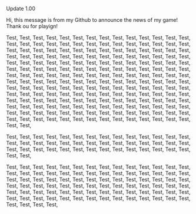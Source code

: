 Update 1.00

Hi, this message is from my Github to announce the news of my game!
Thank ou for playign!

Test, Test, Test, Test, Test, Test, Test, Test, Test, Test, Test, 
Test, Test, Test, Test, Test, Test, Test, Test, Test, Test, Test, 
Test, Test, Test, Test, Test, Test, Test, Test, Test, Test, Test, 
Test, Test, Test, Test, Test, Test, Test, Test, Test, Test, Test, 
Test, Test, Test, Test, Test, Test, Test, Test, Test, Test, Test, 
Test, Test, Test, Test, Test, Test, Test, Test, Test, Test, Test, 
Test, Test, Test, Test, Test, Test, Test, Test, Test, Test, Test, 
Test, Test, Test, Test, Test, Test, Test, Test, Test, Test, Test, 
Test, Test, Test, Test, Test, Test, Test, Test, Test, Test, Test, 
Test, Test, Test, Test, Test, Test, Test, Test, Test, Test, Test, 
Test, Test, Test, Test, Test, Test, Test, Test, Test, Test, Test, 
Test, Test, Test, Test, Test, Test, Test, Test, Test, Test, Test, 
Test, Test, Test, Test, Test, Test, Test, Test, Test, Test, Test, 
Test, Test, Test, Test, Test, Test, Test, Test, Test, Test, Test, 
Test, Test, Test, Test, Test, Test, Test, Test, Test, Test, Test, 
Test, Test, Test, Test, Test, Test, Test, Test, Test, Test, Test, 
Test, Test, Test, Test, Test, Test, Test, Test, Test, Test, Test, 
Test, Test, Test, Test, Test, Test, Test, Test, Test, Test, Test, 




Test, Test, Test, Test, Test, Test, Test, Test, Test, Test, Test, 
Test, Test, Test, Test, Test, Test, Test, Test, Test, Test, Test, 
Test, Test, Test, Test, Test, Test, Test, Test, Test, Test, Test, 
Test, Test, Test, Test, Test, Test, Test, Test, Test, Test, Test, 














Test, Test, Test, Test, Test, Test, Test, Test, Test, Test, Test, 
Test, Test, Test, Test, Test, Test, Test, Test, Test, Test, Test, 
Test, Test, Test, Test, Test, Test, Test, Test, Test, Test, Test, 
Test, Test, Test, Test, Test, Test, Test, Test, Test, Test, Test, 
Test, Test, Test, Test, Test, Test, Test, Test, Test, Test, Test, 
Test, Test, Test, Test, Test, Test, Test, Test, Test, Test, Test, 
Test, Test, Test, Test, Test, Test, Test, Test, Test, Test, Test, 
Test, Test, Test, Test, Test, Test, Test, Test, Test, Test, Test, 

